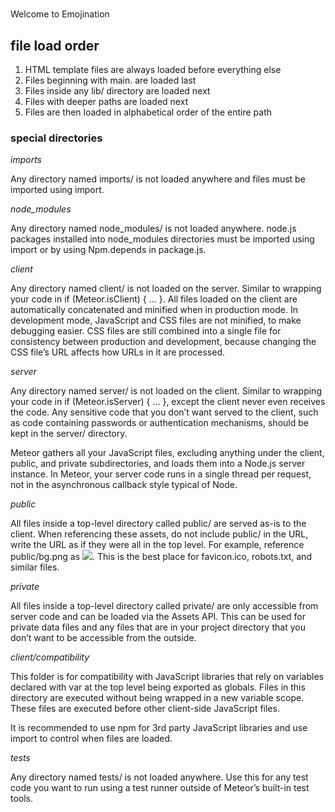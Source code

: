 #
Welcome to Emojination


## file load order

1. HTML template files are always loaded before everything else
2. Files beginning with main. are loaded last
3. Files inside any lib/ directory are loaded next
4. Files with deeper paths are loaded next
5. Files are then loaded in alphabetical order of the entire path

### special directories

*imports*

Any directory named imports/ is not loaded anywhere and files must be imported using import.

*node_modules*

Any directory named node_modules/ is not loaded anywhere. node.js packages installed into node_modules directories must be imported using import or by using Npm.depends in package.js.

*client*

Any directory named client/ is not loaded on the server. Similar to wrapping your code in if (Meteor.isClient) { ... }. All files loaded on the client are automatically concatenated and minified when in production mode. In development mode, JavaScript and CSS files are not minified, to make debugging easier. CSS files are still combined into a single file for consistency between production and development, because changing the CSS file’s URL affects how URLs in it are processed.

*server*

Any directory named server/ is not loaded on the client. Similar to wrapping your code in if (Meteor.isServer) { ... }, except the client never even receives the code. Any sensitive code that you don’t want served to the client, such as code containing passwords or authentication mechanisms, should be kept in the server/ directory.

Meteor gathers all your JavaScript files, excluding anything under the client, public, and private subdirectories, and loads them into a Node.js server instance. In Meteor, your server code runs in a single thread per request, not in the asynchronous callback style typical of Node.

*public*

All files inside a top-level directory called public/ are served as-is to the client. When referencing these assets, do not include public/ in the URL, write the URL as if they were all in the top level. For example, reference public/bg.png as <img src='/bg.png' />. This is the best place for favicon.ico, robots.txt, and similar files.

*private*

All files inside a top-level directory called private/ are only accessible from server code and can be loaded via the Assets API. This can be used for private data files and any files that are in your project directory that you don’t want to be accessible from the outside.

*client/compatibility*

This folder is for compatibility with JavaScript libraries that rely on variables declared with var at the top level being exported as globals. Files in this directory are executed without being wrapped in a new variable scope. These files are executed before other client-side JavaScript files.

It is recommended to use npm for 3rd party JavaScript libraries and use import to control when files are loaded.

*tests*

Any directory named tests/ is not loaded anywhere. Use this for any test code you want to run using a test runner outside of Meteor’s built-in test tools.

<uses-permission android:name="android.permission.ACCESS_COARSE_LOCATION" />
<uses-permission android:name="android.permission.ACCESS_FINE_LOCATION" />
<uses-permission android:name="android.permission.ACCESS_LOCATION_EXTRA_COMMANDS" />
